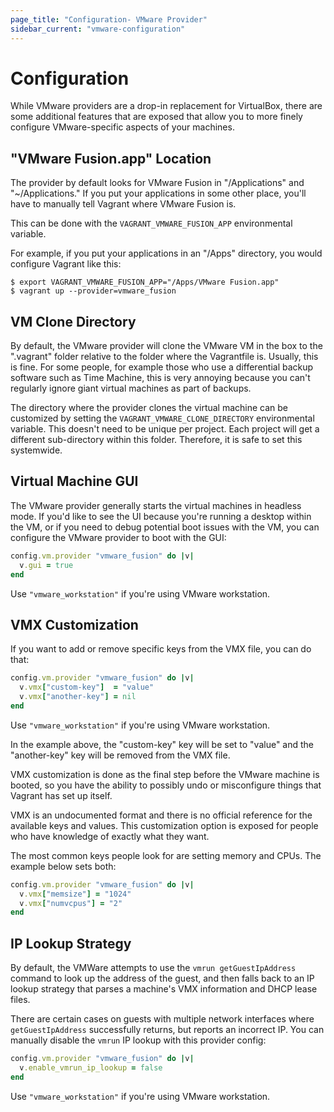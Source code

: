 ```yaml
---
page_title: "Configuration- VMware Provider"
sidebar_current: "vmware-configuration"
---
```


# Configuration

While VMware providers are a drop-in replacement for VirtualBox, there are
some additional features that are exposed that allow you to more finely
configure VMware-specific aspects of your machines.

## "VMware Fusion.app" Location

The provider by default looks for VMware Fusion in "/Applications" and
"~/Applications." If you put your applications in some other place, you'll
have to manually tell Vagrant where VMware Fusion is.

This can be done with the `VAGRANT_VMWARE_FUSION_APP` environmental variable.

For example, if you put your applications in an "/Apps" directory, you
would configure Vagrant like this:

```
$ export VAGRANT_VMWARE_FUSION_APP="/Apps/VMware Fusion.app"
$ vagrant up --provider=vmware_fusion
```

## VM Clone Directory

By default, the VMware provider will clone the VMware VM in the box
to the ".vagrant" folder relative to the folder where the Vagrantfile is.
Usually, this is fine. For some people, for example those who use a
differential backup software such as Time Machine, this is very annoying
because you can't regularly ignore giant virtual machines as part of backups.

The directory where the provider clones the virtual machine can be
customized by setting the `VAGRANT_VMWARE_CLONE_DIRECTORY` environmental
variable. This doesn't need to be unique per project. Each project will
get a different sub-directory within this folder. Therefore, it is safe to
set this systemwide.

## Virtual Machine GUI

The VMware provider generally starts the virtual machines
in headless mode. If you'd like to see the UI because you're running
a desktop within the VM, or if you need to debug potential boot issues
with the VM, you can configure the VMware provider to boot with the
GUI:

```ruby
config.vm.provider "vmware_fusion" do |v|
  v.gui = true
end
```

Use `"vmware_workstation"` if you're using VMware workstation.

## VMX Customization

If you want to add or remove specific keys from the VMX file, you can do
that:

```ruby
config.vm.provider "vmware_fusion" do |v|
  v.vmx["custom-key"]  = "value"
  v.vmx["another-key"] = nil
end
```

Use `"vmware_workstation"` if you're using VMware workstation.

In the example above, the "custom-key" key will be set to "value" and the
"another-key" key will be removed from the VMX file.

VMX customization is done as the final step before the VMware machine is
booted, so you have the ability to possibly undo or misconfigure things
that Vagrant has set up itself.

VMX is an undocumented format and there is no official reference for
the available keys and values. This customization option is exposed for
people who have knowledge of exactly what they want.

The most common keys people look for are setting memory and CPUs.
The example below sets both:

```ruby
config.vm.provider "vmware_fusion" do |v|
  v.vmx["memsize"] = "1024"
  v.vmx["numvcpus"] = "2"
end
```

## IP Lookup Strategy

By default, the VMWare attempts to use the `vmrun getGuestIpAddress` command to
look up the address of the guest, and then falls back to an IP lookup strategy
that parses a machine's VMX information and DHCP lease files.

There are certain cases on guests with multiple network interfaces where
`getGuestIpAddress` successfully returns, but reports an incorrect IP.  You can
manually disable the `vmrun` IP lookup with this provider config:

```ruby
config.vm.provider "vmware_fusion" do |v|
  v.enable_vmrun_ip_lookup = false
end
```

Use `"vmware_workstation"` if you're using VMware workstation.

